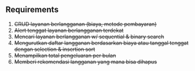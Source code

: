 ## Requirements

1. ~~CRUD layanan berlangganan (biaya, metode pembayaran)~~
2. ~~Alert tenggat layanan berlangganan terdekat~~
3. ~~Mencari layanan berlangganan w/ sequential & binary search~~
4. ~~Mengurutkan daftar langganan berdasarkan biaya atau tanggal tenggat dengan selection & insertion sort~~
5. ~~Menampilkan total pengeluaran per bulan~~
6. ~~Memberi rekomendasi langganan yang mana bisa dihapus~~
